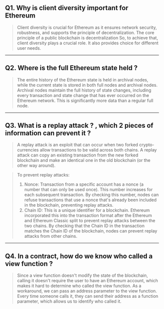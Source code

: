 ## Q1. Why is client diversity important for Ethereum

> Client diversity is crucial for Ethereum as it ensures network security, robustness, and supports the principle of decentralization. The core principle of a public blockchain is decentralization So, to achieve that, client diversity plays a crucial role. It also provides choice for different user needs.

<hr>

## Q2. Where is the full Ethereum state held ?

> The entire history of the Ethereum state is held in archival nodes, while the current state is stored in both full nodes and archival nodes. Archival nodes maintain the full history of state changes, including every transaction and state change that has ever occurred on the Ethereum network. This is significantly more data than a regular full node.

<hr>

## Q3. What is a replay attack ? , which 2 pieces of information can prevent it ? 

> A replay attack is an exploit that can occur when two forked crypto-currencies allow transactions to be valid across both chains. A replay attack can copy an existing transaction from the new forked blockchain and make an identical one in the old blockchain (or the other way around).

> To prevent replay attacks: <br>
> 1. Nonce:  Transaction from a specific account has a nonce (a number that can only be used once). This number increases for each subsequent transaction. By checking this number, nodes can refuse transactions that use a nonce that's already been included in the blockchain, preventing replay attacks.
> 2. Chain ID: This is a unique identifier for a blockchain. Ethereum incorporated this into the transaction format after the Ethereum and Ethereum Classic split to prevent replay attacks between the two chains. By checking that the Chain ID in the transaction matches the Chain ID of the blockchain, nodes can prevent replay attacks from other chains.

<hr>

## Q4. In a contract, how do we know who called a view function ?
 
 > Since a view function doesn't modify the state of the blockchain, calling it doesn't require the user to have an Ethereum account, which makes it hard to determine who called the view function. As a workaround, we can pass an address parameter to the view function. Every time someone calls it, they can send their address as a function parameter, which allows us to identify who called it.
